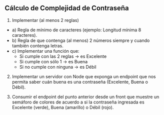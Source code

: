 ## Cálculo de Complejidad de Contraseña

1. Implementar (al menos 2 reglas)
  - a) Regla de mínimo de caracteres (ejemplo: Longitud mínima 8 caracteres).
  - b) Regla de que contenga (al menos) 2 números siempre y cuando también contenga letras.
  - c) Implementar una función que:
    - Si cumple con las 2 reglas → es Excelente
    - Si cumple con sólo 1 → es Buena
    - Si no cumple con ninguna → es Débil

2. Implementar un servidor con Node que exponga un endpoint que nos permita saber cuán buena es una contraseña (Excelente, Buena o Débil).

3. Consumir el endpoint del punto anterior desde un front que muestre un semáforo de colores de acuerdo a si la contraseña ingresada es Excelente (verde), Buena (amarillo) o Débil (rojo).
